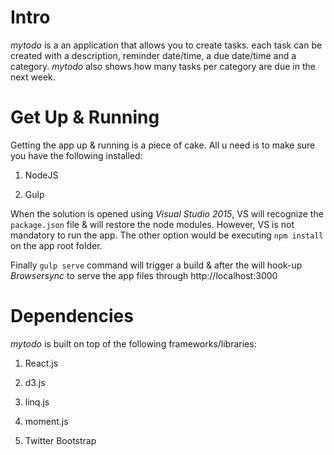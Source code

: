 # Intro
*mytodo* is a an application that allows you to create tasks. each task can be created with a description, reminder date/time, 
a due date/time and a category. *mytodo* also shows how many tasks per category are due in the next week.

# Get Up & Running
Getting the app up & running is a piece of cake. All u need is to make sure you have the following installed:
1. NodeJS

2. Gulp

When the solution is opened using *Visual Studio 2015*, VS will recognize the `package.json` file & will restore the node modules.
However, VS is not mandatory to run the app. The other option would be executing `npm install` on the app root folder.

Finally `gulp serve` command will trigger a build & after the will hook-up *Browsersync* to serve the app files through 
http://localhost:3000

# Dependencies
*mytodo* is built on top of the following frameworks/libraries:

1. React.js

2. d3.js

3. linq.js

4. moment.js

5. Twitter Bootstrap
